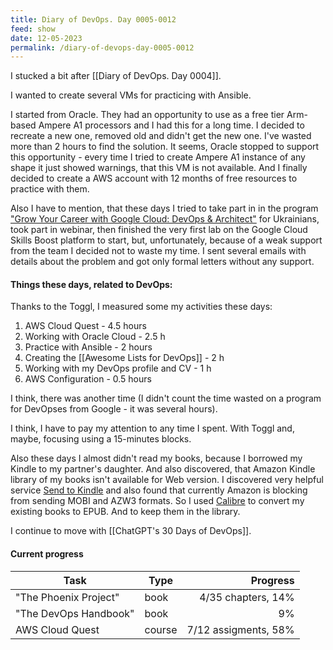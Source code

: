 ```yaml
---
title: Diary of DevOps. Day 0005-0012
feed: show
date: 12-05-2023
permalink: /diary-of-devops-day-0005-0012
---
```


I stucked a bit after [[Diary of DevOps. Day 0004]].

I wanted to create several VMs for practicing with Ansible.

I started from Oracle. They had an opportunity to use as a free tier Arm-based Ampere A1 processors and I had this for a long time. I decided to recreate a new one, removed old and didn't get the new one. I've wasted more than 2 hours to find the solution. It seems, Oracle stopped to support this opportunity - every time I tried to create Ampere A1 instance of any shape it just showed warnings, that this VM is not available. And I finally decided to create a AWS account with 12 months of free resources to practice with them.

Also I have to mention, that these days I tried to take part in in the program ["Grow Your Career with Google Cloud: DevOps & Architect"](https://rsvp.withgoogle.com/events/grow-your-career-with-google-cloud/about) for Ukrainians, took part in webinar, then finished the very first lab on the Google Cloud Skills Boost platform to start, but, unfortunately, because of a weak support from the team I decided not to waste my time. I sent several emails with details about the problem and got only formal letters without any support.

#### Things these days, related to DevOps:
Thanks to the Toggl, I measured some my activities these days:
1. AWS Cloud Quest - 4.5 hours
2. Working with Oracle Cloud - 2.5 h
3. Practice with Ansible - 2 hours
4. Creating the [[Awesome Lists for DevOps]] - 2 h
5. Working with my DevOps profile and CV - 1 h
6. AWS Configuration - 0.5 hours

I think, there was another time (I didn't count the time wasted on a  program for DevOpses from Google - it was several hours).

I think, I have to pay my attention to any time I spent. With Toggl and, maybe, focusing using a 15-minutes blocks.

Also these days I almost didn't read my books, because I borrowed my Kindle to my partner's daughter. And also discovered, that Amazon Kindle library of my books isn't available for Web version. I discovered very helpful service [Send to Kindle](https://www.amazon.co.uk/sendtokindle) and also found that currently Amazon is blocking from sending MOBI and AZW3 formats. So I used [Calibre](https://calibre-ebook.com/download) to convert my existing books to EPUB. And to keep them in the library.

I continue to move with [[ChatGPT's 30 Days of DevOps]].

#### Current progress

Task | Type | Progress
--- | --- | ---:
"The Phoenix Project" | book | 4/35 chapters, 14%
"The DevOps Handbook" | book | 9%
AWS Cloud Quest | course | 7/12 assigments, 58%


